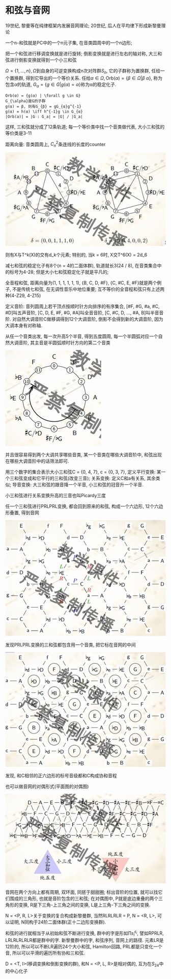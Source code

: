 # 和弦与音网

19世纪, 黎曼等在纯律框架内发展音网理论; 20世纪, 后人在平均律下形成新黎曼理论

一个n-和弦就是PC中的一个n元子集, 在音类圆周中的一个n边形;

把一个和弦进行移调变换就是进行旋转; 倒影变换就是进行左右的轴对称, 大三和弦进行倒影变换就得到一个小三和弦

$\Omega = \{1, \dots, n\}, \Omega$到自身的可逆变换构成n次对阵群$S_{n}$, 它的子群称为置换群, 任给一个置换群, 得到它导出的一个等价关系. 任给$\alpha \in \Omega, \mbox{Orb}(\alpha) = \{\beta \in \Omega | \beta ~ \alpha\}$, 称为包含$\alpha$的轨道, $G_{\alpha} = \{g \in G | g(\alpha) = \alpha \}$称为α的稳定化子.

```text
Orb(α) = {g(α) | \forall g \in G}
G_{\alpha}是G的子群
g(α) = β, 则有G_{β} = gG_{α}g^{-1}
g(α) = h(α) \iff h^{-1}g \in G_{α}
|Orb(a)| = |G : G_a| = |G| / |G_a|
```

这样, 三和弦就分成了12条轨道; 每一个等价类中找一个音类做代表, 大小三和弦的等价类是3-11

距离向量: 音类圆周上, $C_{n}^{2}$条连线的长度的counter

![](./dist_vec.jpg)

则有X与T^k(X)的交有d_k个元素; 特别的, 当k = 6时, X交T^6(X) = 2d_6

减七和弦的稳定化子有8个(n = 4的二面体群), 轨道就长3(24 / 8), 在音类集合中的标号为4-28; 但是大小七和弦稳定化子就是平凡的;

全音程和弦, 距离向量为(1, 1, 1, 1, 1, 1), {B, C, D, #F}, {C, #C, E, #F}就是两个例子, 不是传统七和弦, 在无调性音乐中地位重要; 互不等价的全音程和弦只有上述两种(4-Z29, 4-Z15)

定义音阶: 音列圆周上若干顶点按顺时针方向排序的有序集合, [#F, #G, #a, #C, #D]叫五声音阶, [C, D, E, #F, #G, #A]叫全音音阶, [C, #C, D, ..., #A, B]叫半音音阶. 对自然大调音阶C做移调得到12个大调音阶, 倒影不会得到新的大调音阶, 因为大调本身有对称轴.

从任一个音类出发, 每一次升高5个半音, 得到五度圆周, 每一个半圆弧对应一个自然大调音阶, 其主音是半圆弧顺时针方向的第二个音类

![](./fif_circle.jpg)

并且很容易得到两个大调共享哪些音类, 某一个音类在哪些大调音阶中, 和弦出现在哪些大调音阶中的话筛法即可.

用三个数字的集合表示大小三和弦C = {0, 4, 7}, c = {0, 3, 7}, 定义平行变换: 某一个三和弦变成和它平行的三和弦(改变三音); 关系变换: 定义C和a有关系, 其余类似; 导音变换: 大三和弦的跟音降一个半音, 小三和弦的冠音升一个半音.

小三和弦进行关系变换升高的三音也叫Picardy三度

任一个三和弦进行PRLPRL变换, 都会回到原来的和弦, 构成一个六边形, 12个六边形叠置, 得到音网

![](./tonn.jpg)

发现PRLPRL变换的三和弦都包含用一个音类, 把它标在音网的中间

![](./tonn_label.jpg)

发现, 和C相邻的正六边形的标号音级都和C构成协和音程

也可以做音网的对偶形式(平面图的对偶图)

![](./dual.jpg)

音网在两个方向上都有周期, 双环面, 同胚于甜甜圈; 标出音阶的位置, 就可以找它们围成的三角形, 也就是音阶包含的三和弦; 在对偶图中, P就是底边重叠的两个三角形的变换, R是下三角-上三角之间的变换, L是上三角-下三角之间的变换.

N = <P, R, L>关于变换的复合构成新黎曼群, 当然RLRLRLR = P, N = <R, L>, 可以证明, N同构于24阶二面体群(正十二边形变换群).

和弦的进行就相当于从初始和弦不断进行变换, 群中的字是形如$\prod s_i^{\epsilon_{i}}$, 譬如RPRLR, LRLRLRLRLR都是群中的字. 新黎曼群中的字, 和弦序列, 音网上的路径. 元素LR是12阶的, 所以可以不断LR遍历24个大小和弦, Hamilton回路, PRL都是只变化一个音, 所以可以平滑的遍历所有协和三和弦.

D = <T, I>(移调变换和倒影变换的群), 和N = <P, L, R>是相对偶的, 互为在$S_{24}$中的中心化子
